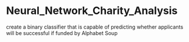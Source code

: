 # Neural_Network_Charity_Analysis
create a binary classifier that is capable of predicting whether applicants will be successful if funded by Alphabet Soup
